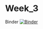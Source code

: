 # Week_3
Binder [![Binder](https://mybinder.org/badge_logo.svg)](https://mybinder.org/v2/gh/NinaLisakowski/4semPython/master?filepath=%2FWeek3%2FWeek_3.ipynb)
